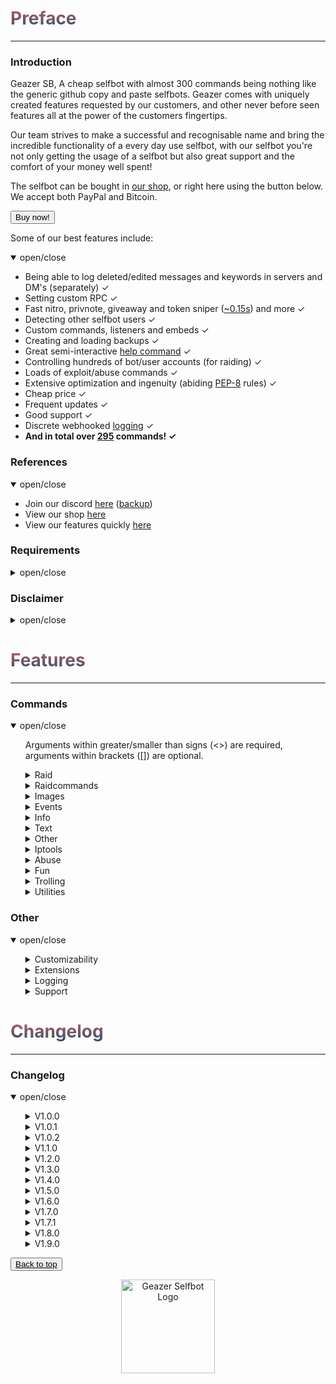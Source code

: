<head>
    <script src="https://autobuy.io/js/embed.min.js"></script>
    <link rel="shortcut icon" href="favicon.ico" type="image/x-icon"/>
    <meta property="og:image" content="https://i.imgur.com/shO8dws.png"/>
</head>

<h1 name="top" style="background: -webkit-linear-gradient(#c45e62, #28526d); -webkit-background-clip: text; -webkit-text-fill-color: transparent;">Preface</h1>
<hr>

<h3 name="introduction">Introduction</h3>
<p> Geazer SB, A cheap selfbot with almost 300 commands being nothing like the
    generic github copy and paste selfbots. Geazer comes with uniquely created
    features requested by our customers, and other never before seen features
    all at the power of the customers fingertips.
</p>
<p>
    Our team strives to make a successful and recognisable name and bring the
    incredible functionality of a every day use selfbot, with our selfbot you're
    not only getting the usage of a selfbot but also great support and the comfort
    of your money well spent!
</p>

<p> 
    The selfbot can be bought in <a target="_blank" title="My autobuy.io shop"
    href="https://autobuy.io/@Geazer-Selfbot/Product/a2bb2869-46d4-48af-8f49-08d842cf9dbd">our
    shop</a>, or right here using the button below. We accept both PayPal and Bitcoin. 
</p>

<button class="button button" data-autobuy-product="a2bb2869-46d4-48af-8f49-08d842cf9dbd">Buy now!</button>

<p> Some of our best features include: </p>
<details open>
<summary>open/close</summary>
    <ul>
        <li> Being able to log deleted/edited messages and keywords in servers and DM's (separately) ✓ </li>
        <li> Setting custom RPC ✓ </li>
        <li> Fast nitro, privnote, giveaway and token sniper (<a target="_blank" title="Snipe speeds" href="https://i.imgur.com/GZ8uR5W.png">~0.15s</a>) and more ✓ </li>
        <li> Detecting other selfbot users ✓ </li>
        <li> Custom commands, listeners and embeds ✓ </li>
        <li> Creating and loading backups ✓ </li>
        <li> Great semi-interactive <a target="_blank" title="Help command screenshots" href="https://imgur.com/a/1vM2Emo">help command</a> ✓ </li>
        <li> Controlling hundreds of bot/user accounts (for raiding) ✓ </li>
        <li> Loads of exploit/abuse commands ✓ </li>
        <li> Extensive optimization and ingenuity (abiding <a target="_blank" title="PEP-8 definition" href="https://www.python.org/dev/peps/pep-0008/">PEP-8</a> rules) ✓ </li>
        <li> Cheap price ✓ </li>
        <li> Frequent updates ✓ </li>
        <li> Good support ✓ </li>
        <li> Discrete webhooked <a target="_blank" title="Webhook logging screenshot" href="https://i.imgur.com/8uR38X2.png">logging</a> ✓ </li>
        <li> <b> And in total over <u>295</u> commands! ✓</b> </li>
    </ul>
</details>

<h3 name="references">References</h3>
<details open>
<summary>open/close</summary>
    <ul>
        <li> Join our discord <a target="_blank" title="Support, suggestions, questions and more" href="https://discord.gg/ZGrYnNB">here</a> (<a target="_blank" title="Support, suggestions, questions and more" href="https://discord.gg/22fZqtp">backup</a>)</li>
        <li> View our shop <a target="_blank" title="My autobuy.io shop" href="https://autobuy.io/@Geazer-Selfbot/Product/a2bb2869-46d4-48af-8f49-08d842cf9dbd">here</a> </li>
        <li> View our features quickly <a target="_blank" title="Clear pastebin listing of commands" href="https://pastebin.com/raw/7f4RHTeH">here</a> </li>
    </ul>
</details>

<h3 name="requirements">Requirements</h3>
<details>
<summary>open/close</summary>
    <ul>
        <li>Python: <a target="_blank" title="Direct Python install" href="https://www.python.org/ftp/python/3.8.5/python-3.8.5-amd64.exe">Python 3.8.5</a> </li>
        <li>OS: Windows 10 (64-bit), Linux distro, MacOS </li>
        <li>Having joined <a target="_blank" title="Invite to our Discord" href="https://discord.gg/ZGrYnNB">our discord</a> </li>
        <li>Having an activation code (can be obtained after buying), is based on your HWID</li>
    </ul>
</details>

<h3 name="disclaimer">Disclaimer</h3>
<details>
<summary>open/close</summary>
    <ul>
    <li> Using a selfbot is <b>against</b> Discord's <a target="_blank" title="Discord article on Selfbots" href="https://support.discord.com/hc/en-us/articles/115002192352-Automated-user-accounts-">TOS</a>. Though I have made this selfbot very <b>discrete</b> by logging into a 
separate channel, and giving the option to disable embeds. You will <b>not</b> be banned,
    <b>unless</b> you get <b>reported with proof</b> (e.g screen of embed/you saying you used abusive commands). </li>
    </ul>
</details>

<h1 name="features" style="background: -webkit-linear-gradient(#c45e62, #28526d); -webkit-background-clip: text; -webkit-text-fill-color: transparent;">Features</h1>
<hr>

<h3 name="commands">Commands</h3>
<details open>
<summary> open/close </summary>
    <ul>
    <p> Arguments within greater/smaller than signs (<>) are required, arguments within brackets ([]) are optional. </p>
        <details>
        <summary> Raid </summary>
        <ul>
        <p> Category with all the raid commands, use these with caution </p>
            <li> raid ⟶  Base command for logging and and logging out all the raid accounts </li>
            <ul>
                <li> remove ⟶  Will remove a id:token entry from the token list by [ids...] </li>
                <li> logout ⟶  Will log out all the raid user instances </li>
                <li> login ⟶  Will log in all the raid user accounts from the user account, they will also join your logging guild </li>
                <li> amount ⟶  Will give the amount of id:token combinations </li>
                <li> add ⟶  Will add tokens to the list of useraccounts that can be used to log in </li>
            </ul>
        </ul>
        </details>
        <details>
        <summary> Raidcommands </summary>
        <ul>
        <p> These commands can only be used once the tokens in data/json/usertokens.json have been logged in. </p>
            <li> report ⟶  Will send a report to discord Trust & Safety </li>
            <li> channeloutage ⟶  RAID - Has mostly been patched, will still work with a lot of bots &lt;guild_id&gt; </li>
            <li> say ⟶  RAID - Will send a message to specified channel with all the RAID user accounts,  </li>
            <li> dm ⟶  RAID - Attempts to DM a user by id. Works only when user is friended or accepts DMs for everyone. </li>
            <li> fr ⟶  RAID - Attempts to add a user by id. </li>
            <li> username ⟶  RAID - Will change the USERname for all the RAID user accounts to specified username </li>
            <li> avatar ⟶  RAID - Will change the avatar for every raid user </li>
            <li> nickname ⟶  RAID - Will change the nickname for all the RAID user accounts to specified nickname </li>
            <li> guild ⟶  RAID - Base command for RAID accounts to join and leave guilds </li>
            <ul>
                <li> join ⟶  RAID - Will join the specified guild with all the RAID user accounts using a link </li>
                <li> leave ⟶  RAID - Will leave the specified guild from ID with all the RAID user accounts </li>
            </ul>
            <li> blank ⟶  RAID - Base command for sending ~2000 char long whitespace message and spamming guilds with it </li>
            <ul>
                <li> guild ⟶  RAID - Will send a ~2000 char long blank message after every message send in a guild </li>
                <li> stop ⟶  RAID - Will stop all blank spam in guilds </li>
            </ul>
            <li> annoy ⟶  RAID - Base command for annoying entire guilds by adding emoji's or specific users </li>
            <ul>
                <li> user ⟶  RAID - Will react with specified emojis to every message by specified user </li>
                <li> guild ⟶  RAID - Will attempt to react with specified emojis to every message in current guild </li>
                <li> stop ⟶  RAID - Will stop all stop all annoy events </li>
            </ul>
            <li> copy ⟶  RAID - Base command for copying users messages or channels messages </li>
            <ul>
                <li> user ⟶  RAID - Will copy the specified user if no message is provided </li>
                <li> channel ⟶  RAID - Will copy everybody in a channel if no message is provided </li>
                <li> stop ⟶  RAID - Will stop copying the user </li>
            </ul>
            <li> spam ⟶  RAID - Will send the provided messages x times in a row </li>
            <li> raidserver ⟶  RAID - Base command for raiding servers by spamming messages/blank in every channel </li>
            <ul>
                <li> blank ⟶  Will spam every channel in specified guild with blank. Needs to join guild first </li>
                <li> message ⟶  Will spam every channel in specified guild with provided message. Needs to join guild first </li>
                <li> stop ⟶  Stops the server raid </li>
            </ul>
            <li> status ⟶  RAID - Base command for changing your the status </li>
            <ul>
                <li> streaming ⟶  RAID - Will change your status to streaming input </li>
                <li> playing ⟶  RAID - Will change your status playing input </li>
                <li> listening ⟶  RAID - Will change your status to listening to input </li>
                <li> watching ⟶  RAID - Will change your status to watching input </li>
            </ul>
            <li> presence ⟶  RAID - Base command for changing the presence (online, offline etc) </li>
            <ul>
                <li> online ⟶  RAID- Will set the presence to online </li>
                <li> offline ⟶  RAID- Will set the presence to invisible </li>
                <li> idle ⟶  RAID- Will set the presence to idle </li>
                <li> dnd ⟶  RAID - Will set the presence to do not disturb </li>
            </ul>
            <li> voicechannel ⟶  RAID - Base command for joining and leaving voicechannels </li>
            <ul>
                <li> leave ⟶  RAID - Will leave the voicechannel set in voicechannel join </li>
                <li> join ⟶  RAID - Will join a voicechannel by id </li>
            </ul>
        </ul>
        </details>
        <details>
        <summary> Images </summary>
        <ul>
        <p> Category will all commands that allow images as input and will return a modified result </p>
            <li> makememe ⟶  Will edit your attachment or [image] to show &lt;top_text&gt; and &lt;bottom_text&gt; </li>
            <li> meme ⟶  Returns a random meme/post from [subreddit=memes] </li>
            <li> whowouldwin ⟶  Will send an image with the profile pictures of &lt;user1&gt; and &lt;user2&gt; </li>
            <li> avatar ⟶  Will send a enlarged users avatar in chat </li>
            <li> reverse_search ⟶  Will reverse image search the &lt;link&gt; </li>
            <li> spongebob ⟶  Will send an image of mocking spongebob or with &lt;message&gt; </li>
            <li> cat ⟶  Will send a random cat image and fact </li>
            <li> dog ⟶  Will send a random dog image and facy </li>
            <li> panda ⟶  Will send a random panda image and fact </li>
            <li> fox ⟶  Will send a random fox image and fact </li>
            <li> koala ⟶  Will send a random koala image and fact </li>
            <li> bird ⟶  Will send a random bird image and fact </li>
            <li> racoon ⟶  Will send a random racoon image and fact </li>
            <li> kangaroo ⟶  Will send a random kangaroo image and fact </li>
            <li> redpanda ⟶  Will send a random red panda image </li>
            <li> whale ⟶  Will send a random whale image and fact </li>
            <li> random_screen ⟶  Will send a random screen from prnt.sc or imgur, not guaranteed to contain anything </li>
            <li> phcomment ⟶  Will send an image containing a pornhub comment by the &lt;user&gt; saying &lt;message&gt; </li>
            <li> ytcomment ⟶  Will send an image containing a youtube comment by the &lt;user&gt; saying &lt;message&gt; </li>
            <li> changemymind ⟶  Will send an image with in the change my mind meme saying &lt;message&gt; </li>
            <li> gay ⟶  Will send &lt;link&gt; with a rainbow overlay </li>
            <li> wasted ⟶  Will send &lt;link&gt; with a wasted overlay </li>
            <li> magik ⟶  Will send &lt;link&gt; with a magikized (distorted) overlay </li>
            <li> blurpify ⟶  Will send &lt;link&gt; with a blurpified (distorted) overlay </li>
            <li> deepfry ⟶  Will send &lt;link&gt; with a deepfried (distorted) overlay </li>
            <li> tweet ⟶  Base command for sending tweets as trump or normal </li>
            <ul>
                <li> trump ⟶  Will send an image with the input text as a tweet </li>
                <li> normal ⟶  Will send an image with the input text as a tweet </li>
            </ul>
            <li> qr ⟶  Base command for encoding text to QR and decoding QR to text </li>
            <ul>
                <li> decode ⟶  Will decode a QRs contents to text </li>
                <li> encode ⟶  Will generate a QR code from your &lt;message&gt; </li>
            </ul>
        </ul>
        </details>
        <details>
        <summary> Events </summary>
        <ul>
        <p> Contains all events like edits/deletes etc, no commands are in this cog </p>
        </ul>
        </details>
        <details>
        <summary> Info </summary>
        <ul>
        <p> All commands that provide info on a specific subject </p>
            <li> movieinfo ⟶  Will return movie or series info by &lt;query&gt; (embedded) </li>
            <li> songinfo ⟶  Will return some information about a song including lyrics (embedded) </li>
            <li> pokemoninfo ⟶  Will return information about a Pokemon (embedded) </li>
            <li> minecraftinfo ⟶  Will return some information about a Minecraft account </li>
            <li> covidinfo ⟶  Will return some data regarding the SARS-CoV-2 virus </li>
            <li> weatherinfo ⟶  Will return weather info by &lt;city&gt; (embedded) </li>
            <li> processinfo ⟶  Will show some process info of your selfbot instance </li>
            <li> channelinfo ⟶  Will show all channels in a guild and send it to logging channel </li>
            <li> roleinfo ⟶  Will show information about the specified &lt;role&gt; </li>
            <li> serverinfo ⟶  Will display some information about a server in your logging channel </li>
            <li> userinfo ⟶  Will show the specified &lt;user&gt;s account data </li>
            <li> charinfo ⟶  Will send info about your &lt;message&gt; unicode </li>
            <li> emojiinfo ⟶  Will list all the emotes in a server </li>
            <li> usageinfo ⟶  Will show the top 10 most used commands by you in a graph </li>
        </ul>
        </details>
        <details>
        <summary> Text </summary>
        <ul>
        <p> Category for all commands that send a modified version of your text input </p>
            <li> worm ⟶  Will send your &lt;message&gt; &lt;amount&gt; times in the form of a wave </li>
            <li> combine ⟶  Will combine &lt;word1&gt; and &lt;word2&gt; into one word </li>
            <li> novowel ⟶  Will send a &lt;message&gt; with all vowels removed from your input </li>
            <li> letterreplace ⟶  Will replace &lt;letter1&gt; with &lt;letter2&gt; in &lt;message&gt; </li>
            <li> leetify ⟶  Will convert each letter in your &lt;message&gt; to a bold letter </li>
            <li> uni ⟶  Will convert each letter/number/?! in your &lt;message&gt; to a bold letter </li>
            <li> reversify ⟶  Will convert each letter/'?!.& in your &lt;message&gt; to a cursive letter and reverse that </li>
            <li> emojify ⟶  Will send a message joining your input with &lt;emote&gt; </li>
            <li> furrify ⟶  Will convert your &lt;message&gt; into a incel message </li>
            <li> oldify ⟶  Will convert each letter in your &lt;message&gt; to an old english letter </li>
            <li> kanjify ⟶  Will convert each letter in your &lt;message&gt; to a kanji letter </li>
            <li> bubblify ⟶  Will convert each letter/number in your &lt;message&gt; to a rounded letter </li>
            <li> squarify ⟶  Will convert each letter in your &lt;message&gt; to a squared letter </li>
            <li> cursify ⟶  Will convert each letter in your &lt;message&gt; to a cursive letter </li>
            <li> gif ⟶  Will send dancing letters in gifs for each letter/number/!@$& in your &lt;message&gt; </li>
            <li> invisify ⟶  Will convert each letter from your input to be invisible </li>
            <li> ascify ⟶  Will convert your &lt;message&gt; to look like ascii art </li>
            <li> edit ⟶  Will edit &lt;message&gt; to show a new letter </li>
            <li> notfunny ⟶  Will send a not funny message (~2100 chars) </li>
        </ul>
        </details>
        <details>
        <summary> Other </summary>
        <ul>
        <p> Category for all commands without a specific category </p>
            <li> eval ⟶  Will evaluate python code, with discord.py env variables in place </li>
            <li> declineall ⟶  Will decline all incoming friend requests </li>
            <li> readall ⟶  Will mark all messages in all servers as read </li>
            <li> motd ⟶  Will send a message regarding the selfbot, e.g the changelog </li>
            <li> fakeperson ⟶  Will generate a random person with &lt;nationality&gt; and &lt;gender&gt; </li>
            <li> getavatars ⟶  Will scrape all avatars in a guild for the random avatars list </li>
            <li> getemojis ⟶  Will scrape all emojis from &lt;fromguildid&gt; guild and add them to &lt;toguildid&gt; guild </li>
            <li> getfiles ⟶  Will scrape &lt;limit&gt; files with the by you specified [filetypes...] in the current channel </li>
            <li> settings ⟶  Base command for changing your selfbot settings </li>
            <ul>
                <li> dmlog ⟶  Will enable/disable logging deleted/edited messages in dms </li>
                <li> sniping ⟶  Will enable/disable sniping discordgifts, privnotes, tokens and giveaways </li>
                <li> guildlog ⟶  Will enable/disable logging deleted/edited messages in dms </li>
                <li> prefix ⟶  Will change your current prefix to &lt;prefix&gt; </li>
                <li> errorinfo ⟶  Will enable/disable sending some error info in current channel </li>
                <li> keywordlog ⟶  Will enable/disable logging your keywords in dms/servers </li>
                <li> embed ⟶  Will enable/disable sending some command output in embeds. </li>
            </ul>
            <li> cc ⟶  Base command for adding/removing/listing all the custom commands </li>
            <ul>
                <li> add ⟶  Will add the custom command named &lt;command_name&gt; sending &lt;content&gt; </li>
                <li> remove ⟶  Will remove the custom command named &lt;command_name&gt;  </li>
                <li> list ⟶  Will list all the custom commands </li>
            </ul>
            <li> backup ⟶  Base command for making and loading backups </li>
            <ul>
                <li> make ⟶  Sub-base command for backing up friends, blocked users and joined servers </li>
                <ul>
                    <li> servers ⟶  Will create a backup of all your joined servers in a txt file as invites </li>
                    <li> friends ⟶  Will create a backup of all your friends in a txt file as ids </li>
                    <li> blocked ⟶  Will create a backup of all your blocked users in a txt file as ids </li>
                </ul>
                <li> load ⟶  Sub-base command for adding backed up friends, blocking blocked users and joining servers </li>
                <ul>
                    <li> friends ⟶  Will add all friends from the backed up txt file </li>
                    <li> blocked ⟶  Will block all users from the backed up txt file </li>
                    <li> servers ⟶  Will join all servers from the backed up txt file </li>
                </ul>
            </ul>
            <li> binary ⟶  Base command for encoding and decoding binary </li>
            <ul>
                <li> decode ⟶  Will decode your &lt;message&gt; to a string </li>
                <li> encode ⟶  Will encode your &lt;message&gt; to binary (1s and 0s) </li>
            </ul>
            <li> base64 ⟶  Base command for encoding and decoding base64 </li>
            <ul>
                <li> encode ⟶  Will encode your &lt;message&gt; to base64 </li>
                <li> decode ⟶  Will decode your &lt;message&gt; to a string </li>
            </ul>
        </ul>
        </details>
        <details>
        <summary> Iptools </summary>
        <ul>
        <p> Category for all commands that have to do with IPs </p>
            <li> ipinfo ⟶  Will display information about &lt;host&gt; (embedded) </li>
            <li> unshorten ⟶  Wil unshorten ad.fly, sh.st and adfoc.us links </li>
            <li> shorten ⟶  Will generate a tinyurl link from &lt;link&gt; </li>
            <li> icmpping ⟶  Will ping &lt;host&gt; using ICMP packets </li>
            <li> tcpping ⟶  Will ping &lt;host&gt; on port &lt;port&gt; using TCP packets </li>
            <li> dnsresolve ⟶  Will resolve a DNS by hostname </li>
            <li> showheaders ⟶  Will show the HTTP headers that your client sends when connecting to a webserver </li>
            <li> portscan ⟶  Will scan the common ports of a &lt;host&gt; </li>
            <li> traceroute ⟶  Will determine what servers data traverses through before reaching the &lt;host&gt; </li>
            <li> maclookup ⟶  Will search for the manufacturer of a product based on it's &lt;mac&gt; address </li>
            <li> phonelookup ⟶  Will search for the phonenumber and return some information </li>
            <li> screenwebsite ⟶  Will send a screenshot of a website with the provided &lt;url&gt; </li>
            <li> proxies ⟶  Base command for sending txt files containing proxies </li>
            <ul>
                <li> http ⟶  Scrapes HTTP proxies (IP:PORT) and sends the file in chat </li>
                <li> https ⟶  Scrapes HTTPS proxies (IP:PORT) and sends the file in chat </li>
                <li> socks4 ⟶  Scrapes socks4 proxies (IP:PORT) and sends the file in chat </li>
                <li> socks5 ⟶  Scrapes socks5 proxies (IP:PORT) and sends the file in chat </li>
            </ul>
        </ul>
        </details>
        <details>
        <summary> Abuse </summary>
        <ul>
        <p> Category with all abuse commands, these include discord exploits and should be used with caution </p>
            <li> channeloutage ⟶  Will send a load of emotes in a message that causes the reader to crash/lag </li>
            <li> charbypass ⟶  Will send a ~6000 char long message </li>
            <li> spamhelp ⟶  Spams the official help message in different languages to &lt;channel&gt; in &lt;guildid&gt; </li>
            <li> bantoken ⟶  Will make a discord token invalid by uploading it to a public GitHub repo </li>
            <li> deleteaccount ⟶  Will DELETE someones discord account by using their &lt;token&gt; and &lt;password&gt; </li>
            <li> disableaccount ⟶  Will DISABLE someones discord account by using their &lt;token&gt; and &lt;password&gt; </li>
            <li> tokeninfo ⟶  Will show information about a token </li>
            <li> tokenspam ⟶  Will flash screen and changes settings of account by using its token </li>
            <li> destroyserver ⟶  Will destroy a server by banning users, deleting and creating channels/roles </li>
            <li> massban ⟶  Will attempt to ban everybody in specified &lt;guild_id&gt;, ids in [exclusions...] will be ignored </li>
            <li> masskick ⟶  Will attempt to kick everybody in specified &lt;guild_id&gt;, ids in [exclusions...] will be ignored </li>
            <li> crashcall ⟶  Base command for crashing calls </li>
            <ul>
                <li> stop ⟶  Will stop the callcrash. If command doesn't respond, try again in a different channel </li>
                <li> start ⟶  Will start the callcrash by rapidly changing it's voice region. Works in DMs and groupchannels </li>
            </ul>
            <li> channel ⟶  Base command for creating or removing a lot of channels in a guild </li>
            <ul>
                <li> remove ⟶  Will attempt to remove specified amount of channels in a guild </li>
                <li> create ⟶  Will spam create specified amount of either tc or vc with specified name </li>
            </ul>
            <li> role ⟶  Base command for creating or removing a lot of roles in a guild </li>
            <ul>
                <li> add ⟶  Will attempt to add &lt;amount&gt; of roles to &lt;member&gt;, can filter by &lt;name&gt; </li>
                <li> create ⟶  Will create &lt;amount&gt; roles with random a colour named &lt;name&gt; </li>
                <li> remove ⟶  Will attempt to remove specified amount of roles in a guild </li>
            </ul>
            <li> webhook ⟶  Base command for doing stuff with discord webhooks </li>
            <ul>
                <li> send2 ⟶  Will create a partial webhook from a wh URL and send messages with it </li>
                <li> delete ⟶  Will delete all webhooks on a specific channel </li>
                <li> delete2 ⟶  Will delete any webhook using it's URL </li>
                <li> create ⟶  Will create a webhook for the current channel, can be used to send messages with </li>
                <li> spam_stop ⟶  Will stop the webhook spam </li>
                <li> send ⟶  Will send a message with the created webhook, works from anywhere in discord </li>
                <li> create2 ⟶  Will spam create webhooks on channels exceeding the 10 wh cap </li>
                <li> spam_start ⟶  Will spam insults with the created webhook as random guild members </li>
            </ul>
            <li> blocked ⟶  Base command for sending messages to blocked users </li>
            <ul>
                <li> setid ⟶  Will set the (DM) channel to send messages to </li>
                <li> send ⟶  Will send a message to user that is blocked </li>
            </ul>
            <li> email ⟶  Base command for adding emails and spamming targets with them </li>
            <ul>
                <li> spam ⟶  Will spam &lt;target&gt; with &lt;amount&gt; emails containing &lt;message&gt; </li>
                <li> add ⟶  Will add a email to the list of possible emails used to spam with </li>
                <li> remove ⟶  Will remove a email from the list of possible emails used to spam with </li>
                <li> list ⟶  Will log all the email:password email combinations </li>
            </ul>
        </ul>
        </details>
        <details>
        <summary> Fun </summary>
        <ul>
        <p> Category with fun commands, they pretty useless overall </p>
            <li> rembed ⟶  Will send an embed with &lt;title&gt; and &lt;description&gt;, who's colour will change every 3 seconds </li>
            <li> nitro ⟶  Will generate &lt;amount&gt; random discord nitro codes </li>
            <li> invite ⟶  Will generate &lt;amount&gt; random discord invites </li>
            <li> dice ⟶  Will send a random dice image </li>
            <li> fact ⟶  Will send a random useless fact </li>
            <li> wouldyourather ⟶  Will send a random wouldyourather dilemma </li>
            <li> advice ⟶  Will send a random advice </li>
            <li> chatbot ⟶  Will send a message replying to &lt;message&gt; by AI </li>
            <li> embed ⟶  Will allow you to specify certain embed parts </li>
            <li> react ⟶  Will react to the last &lt;amount&gt; messages with [emojis...] </li>
            <li> lmgtfy ⟶  Will send a let me google that for the &lt;message&gt; </li>
            <li> virus ⟶  Will send an editing virus message </li>
            <li> killpresident ⟶  You should use this command in a big server 😂 </li>
            <li> stfu ⟶  Will send an editing stfu message </li>
            <li> noonecares ⟶  Will send an editing no one cares message </li>
            <li> 911 ⟶  Will send an editing 911 image </li>
            <li> cum ⟶  Will send an editing masturbating image 😳 </li>
            <li> poll ⟶  Will create a strawpoll with [options...] </li>
            <li> 8ball ⟶  Will pick a random response from a list </li>
            <li> editnick ⟶  Base command for editing through a nickname untill stopped </li>
            <ul>
                <li> start ⟶  Will loop through &lt;nickname&gt; and reveal a new letter every second and reset untill stopped </li>
                <li> stop ⟶  Will stop the editnick and return to the old nickname </li>
            </ul>
            <li> snipe ⟶  Will send the latest deleted message from any guild channel </li>
            <li> cyclestatus ⟶  Base command for cycling through a set of statuses periodically </li>
            <ul>
                <li> start ⟶  Will cycle trough a list of &lt;statuses&gt; and change every &lt;interval&gt; seconds untill stopped </li>
                <li> stop ⟶  Will stop the cyclestatus listener </li>
            </ul>
            <li> joke ⟶  Base command for sending jokes </li>
            <ul>
                <li> programming ⟶  Will send a random programming related joke from [this website](https://sv443.net/jokeapi) </li>
                <li> dad ⟶  Will send a random dad joke from [this website](https://icanhazdadjoke.com) </li>
                <li> misc ⟶  Will send a random miscellaneous joke from [this website](https://sv443.net/jokeapi) </li>
                <li> dark ⟶  Will send a random dark joke from [this website](https://sv443.net/jokeapi) </li>
                <li> pun ⟶  Will send a random pun joke from [this website](https://sv443.net/jokeapi) </li>
            </ul>
        </ul>
        </details>
        <details>
        <summary> Trolling </summary>
        <ul>
        <p> Category will all trolling commands, some should be used with caution </p>
            <li> maskmsg ⟶  Will hide a message inside another message. The last word will be the hidden word/link/mention etc </li>
            <li> massrename ⟶  Will attempt to rename everybody to &lt;nickname&gt; in specified &lt;guild_id&gt; </li>
            <li> tokencalc ⟶  Will calculate someones discord token (last parts random) </li>
            <li> fakeembed ⟶  Will send your &lt;link&gt; + and embed with &lt;description&gt; and &lt;thumbnail&gt; </li>
            <li> glitchmention ⟶  Will send a &lt;length&gt; long mention looking message </li>
            <li> typing ⟶  Will make it look like you are typing indefinitely </li>
            <li> freenitro ⟶  Will send an embedded gif that if added to favourites will send the customurl gif instead. Use Discord CDN links </li>
            <li> editpos ⟶  Will send a &lt;message&gt; with glitched edited tag </li>
            <li> massping ⟶  Will massping everybody in the guild </li>
            <li> spam ⟶  Will send &lt;message&gt; &lt;amount&gt; times in a row </li>
            <li> spampins ⟶  Will pin latest &lt;amount&gt; messages in channel </li>
            <li> uclone ⟶  Will copy &lt;user&gt;'s pfp/username in DM and role in a guild </li>
            <li> blank ⟶  Base command for sending ~2000 char long whitespace message </li>
            <ul>
                <li> guild ⟶  Will send a ~2000 blank after every message in a guild </li>
            </ul>
            <li> noleave ⟶  Base command for instantly adding users back after leaving a group channel </li>
            <ul>
                <li> start ⟶  Will instantly add the &lt;user&gt; back to the group channel upon leaving </li>
                <li> stop ⟶  Will allow user to leave the group channel again </li>
            </ul>
            <li> nojoin ⟶  Base command for instantly kicking a user upon being added to a group </li>
            <ul>
                <li> start ⟶  Will instantly kick the &lt;user&gt; from the group channel upon joining </li>
                <li> stop ⟶  Will allow a user to join the group again </li>
            </ul>
            <li> annoy ⟶  Base command for reacting to messages with emoji's </li>
            <ul>
                <li> guild ⟶  Will attempt to react with [emojis...] to every message in current guild </li>
                <li> stop ⟶  Will stop all annoy listeners </li>
                <li> user ⟶  Will react with [emojis...] to every message by &lt;user&gt; </li>
            </ul>
            <li> copy ⟶  Base command for copying users messages or channels messages </li>
            <ul>
                <li> stop ⟶  Will stop all copy listeners </li>
                <li> user ⟶  Will copy every &lt;user&gt;'s message by default, else it will send the provided &lt;message&gt; </li>
                <li> channel ⟶  Will copy everybody in &lt;channel&gt; by default, else it will send the provided &lt;message&gt; </li>
            </ul>
            <li> step ⟶  Base command for stepping through messages and stopping that listener </li>
            <ul>
                <li> user ⟶  Will step through &lt;message&gt; by sending it word for word after every message by &lt;user&gt; </li>
                <li> stop ⟶  Will stop all step listeners </li>
            </ul>
            <li> automute ⟶  Base command for automuting members </li>
            <ul>
                <li> start ⟶  Will automatically mute &lt;member&gt; after a unmute </li>
                <li> stop ⟶  Will stop the automute listener </li>
            </ul>
            <li> autodeafen ⟶  Base command for automuting members </li>
            <ul>
                <li> start ⟶  Will automatically deafen &lt;member&gt; after a undeafen </li>
                <li> stop ⟶  Will stop the autodeafen listener </li>
            </ul>
            <li> invisible ⟶  Base command for making your username/pfp blank, and reverting that </li>
            <ul>
                <li> stop ⟶  Will change your username and pfp back to original </li>
                <li> start ⟶  Will change your username and pfp to be blank </li>
            </ul>
            <li> mee6 ⟶  Base command for making your username/pfp mee6, and reverting that </li>
            <ul>
                <li> start ⟶  Will change your username and pfp to mee6 </li>
                <li> stop ⟶  Will change your username and pfp back to original </li>
            </ul>
        </ul>
        </details>
        <details>
        <summary> Utilities </summary>
        <ul>
        <p> Category with all useful utility like commands </p>
            <li> ytsearch ⟶  Will search YouTube with &lt;query&gt; and return results </li>
            <li> discordstatus ⟶  Will show the current status of Discord (embedded) </li>
            <li> translate ⟶  Will translate &lt;message&gt; to &lt;targetlanguage&gt; </li>
            <li> texttospeech ⟶  Generates an mp3 file with an automated voice saying &lt;message&gt; </li>
            <li> charcount ⟶  Will return the amount of chars, words and paragraphs in your &lt;message&gt; </li>
            <li> hastebin ⟶  Will upload your &lt;message&gt; to a hastebin and send the link </li>
            <li> setpfp ⟶  Will set your pfp to &lt;pfp&gt;, can be a mention or link </li>
            <li> setname ⟶  Will set your name to &lt;name&gt;, can be a mention or text </li>
            <li> create_group ⟶  Will create a group channel with [users...] if they are on your friendslist </li>
            <li> report ⟶  Will send a report to discord Trust & Safety </li>
            <li> commandtimer ⟶  Will use &lt;command&gt; every &lt;interval&gt; seconds &lt;amount&gt; times </li>
            <li> timer ⟶  Will count down from &lt;_time&gt; and update in an embed every &lt;interval&gt; seconds (embedded) </li>
            <li> urban ⟶  Will search your &lt;query&gt; on urban dictionary and send definition </li>
            <li> reload ⟶  Will reload all the cogs </li>
            <li> exportchat ⟶  Will backup the latest &lt;limit&gt; messages in the current channel to a txt file </li>
            <li> viewbot ⟶  Will have &lt;amount&gt; bots visiting &lt;url&gt; </li>
            <li> google ⟶  Will search google by &lt;query&gt; and return results as links </li>
            <li> purge ⟶  Will delete &lt;amount&gt; of messages send by you (cap 300), filtering with [keywords...] </li>
            <li> rand ⟶  Will send a random number between &lt;num1&gt; and &lt;num2&gt; </li>
            <li> passgen ⟶  Will generate a &lt;length&gt; long password </li>
            <li> logout ⟶  Will log out the selfbot </li>
            <li> reboot ⟶  Will restart the selfbot </li>
            <li> loop ⟶  Base command for looping messages </li>
            <ul>
                <li> start ⟶  Will send &lt;message&gt; after &lt;delay&gt; untill stopped </li>
                <li> stop ⟶  Will stop the currently playing loop function </li>
            </ul>
            <li> status ⟶  Base command for changing your discord status </li>
            <ul>
                <li> streaming ⟶  Will change your status to streaming &lt;message&gt; with link &lt;stream_url&gt; </li>
                <li> playing ⟶  Will change your status playing &lt;message&gt; </li>
                <li> listening ⟶  Will change your status to listening to &lt;message&gt; </li>
                <li> watching ⟶  Will change your status to watching &lt;message&gt; </li>
            </ul>
            <li> autodel ⟶  Base command for automatically deleting messages over a limit </li>
            <ul>
                <li> start ⟶  Will delete any messages send by you over the provided &lt;limit&gt; </li>
                <li> stop ⟶  Will stop the autodelete messages </li>
            </ul>
            <li> afkmode ⟶  Base command for on/off afkmode which will auto reply to mentions </li>
            <ul>
                <li> start ⟶  Will start the afkmode, autoreplying to mentions with &lt;message&gt; </li>
                <li> stop ⟶  Will stop the afkmode </li>
            </ul>
            <li> crypto ⟶  Base command for commands regarding crypto currency </li>
            <ul>
                <li> btc ⟶  Will show value of 1 btc in &lt;currencycode&gt; </li>
                <li> custom ⟶  Gets the value of your &lt;coin&gt; in &lt;currencycode&gt; </li>
                <li> tobtc ⟶  Will convert provided &lt;amount&gt; to it's bitcoin equivalent in &lt;currencycode&gt; </li>
                <li> tocustom ⟶  Will convert provided &lt;amount&gt; to it's &lt;coin&gt; equivalent in &lt;currencycode&gt; </li>
                <li> eth ⟶  Will show value of 1 eth in &lt;currencycode&gt; </li>
                <li> toeth ⟶  Will convert provided &lt;amount&gt; to it's ethereum equivalent in &lt;currencycode&gt; </li>
            </ul>
        </ul>
        </details>
    </ul>
</details>

<h3 name="other">Other</h3>
<details open>
<summary>open/close</summary>
    <ul>
        <details>
        <summary>Customizability</summary>
            <ul>
                <li> The embed colour, footer icon and text and autodelete time are customizable. </li>
                <li> The prefix is custamizable. </li>
                <li> Enabling/disabling sniping is optional. </li>
                <li> Custom RPC is optional. </li>
                <li> Whether errors are send in current chat is optional. </li>
                <li> Custom keyword and guild/dm edit/delete logging is optional. </li>
                <li> And more! </li>
            </ul>
        </details>
        <details>
        <summary>Extensions</summary>
            <ul>
                <li> I have made 2 optional extensions. This includes the Moderation (8 commands) and the NSFW extension (2 commands).
                They can be downloaded in our guild upon buying the selfbot. </li>
            </ul>
        </details>
        <details>
        <summary>Logging</summary>
            <ul>
                <li> All bot logging is done discretely in a by you chosen guilds system channel. A webhook is created that will
                send what actions are being done, or some command output and more. </li>
                <li> You can also log deleted/edited messages and keywords in a servers and DM's to a chosen webhook URL. </li>
            </ul>
        </details>
        <details>
        <summary>Support</summary>
            <ul>
                <li> You can create a ticket in <a target="_blank" href="https://discord.gg/ZGrYnNB">our discord</a> where we will provide great support
                ASAP. The discord server also contains a FAQ page, where most of your questions will be answered. So make sure to check that out! </li>
            </ul>
        </details>
    </ul>
</details>

<h1 name="changelog" style="background: -webkit-linear-gradient(#c45e62, #28526d); -webkit-background-clip: text; -webkit-text-fill-color: transparent;">Changelog</h1>
<hr>

<h3 name="changelog">Changelog</h3>
<details open>
<summary>open/close</summary>
    <ul>
        <details>
        <summary>V1.0.0</summary>
            <ul>
                <details>
                <summary>Added Commands</summary>
                    <ul>
                        <li> <code>dice</code> (Fun) </li>
                        <li> <code>fact</code> (Fun) </li>
                        <li> <code>snipe</code> (Fun) </li>
                        <li> <code>serverinfo</code> (Info) </li>
                        <li> <code>letterreplace</code> (Text) </li>
                    </ul>
                </details>
                <details>
                <summary>Changes/Additions</summary>
                    <ul>
                        <li> You can enable and disable sniping in the <code>settings</code> command now </li>
                        <li> For adding raid tokens, you no longer need to input an id token combination, but only tokens </li>
                        <li> <code>userinfo</code> works for users in DMs now as well as in guilds </li>
                        <li> Added extensions </li>
                    </ul>
                </details>
            </ul>
        </details>
        <details>
        <summary>V1.0.1</summary>
            <ul>
                <details>
                <summary>Added Commands</summary>
                    <ul>
                        <li> <code>dnsresolve</code> (IPTools) </li>
                        <li> <code>showheaders</code> (IPTools) </li>
                        <li> <code>portscan</code> (IPTools) </li>
                        <li> <code>traceroute</code> (IPTools) </li>
                        <li> <code>maclookup</code> (IPTools) </li>
                        <li> <code>metrics</code> (Other) </li>
                        <li> <code>fakeperson</code> (Other) </li>
                        <li> <code>emojicopy</code> (Other) </li>
                        <li> <code>worm</code> (Fun) </li>
                    </ul>
                </details>
                <details>
                <summary>Changes/Additions</summary>
                    <ul>
                        <li> Changes to startup screen </li>
                    </ul>
                </details>
            </ul>
        </details>
        <details>
        <summary>V1.0.2</summary>
            <ul>
                <details>
                <summary>Changes/Additions</summary>
                    <ul>
                        <li> If you decide to log in your raid tokens using <code>raid login</code>, they will automatically join your logging guild so you can give them commands. </li>
                        <li> The prefix for raid commands now is 'r' + your custom prefix. e.g if your prefix is <code>'</code> the raid prefix will be <code>r'</code> </li>
                    </ul>
                </details>
            </ul>
        </details>
        <details>
        <summary>V1.1.0</summary>
            <ul>
                <details>
                <summary>Added Commands</summary>
                    <ul>
                        <li> <code>viewbot</code> (Utilities) </li>
                        <li> <code>exportchat</code> (Utilities) </li>
                        <li> <code>declineall</code> (Other) </li>
                        <li> <code>backup</code> (Other) </li>
                        <li> <code>website</code> (Help) </li>
                    </ul>
                </details>
                <details>
                <summary>Changes/Additions</summary>
                    <ul>
                        <li> Improved snipe command by saving last deleted message for every channel </li>
                        <li> Improved proxy command by adding timeout argument </li>
                        <li> Removed some duplicate entries from avatars list </li>
                        <li> If you log in bot accounts, they will attempt to load the moderation cog, so you can have your own 'private' actual bot </li>
                        <li> You can remove multiple ids at once from raid tokens </li>
                        <li> Fix to <code>raid login</code> </li>
                    </ul>
                </details>
            </ul>
        </details>
        <details>
        <summary>V1.2.0</summary>
            <ul>
                <details>
                <summary>Added Commands</summary>
                    <ul>
                        <li> <code>cancerify</code> (Fun) </li>
                        <li> <code>killpresident</code> (Trolling) </li>
                        <li> <code>screenwebsite</code> (IPTools) </li>
                        <li> <code>deleteaccount</code> (Abuse) </li>
                        <li> <code>disableaccount</code> (Abuse) </li>
                        <li> <code>getfiles</code> (Other) </li>
                    </ul>
                </details>
                <details>
                <summary>Changes/Additions</summary>
                    <ul>
                        <li> Added intents for V8 support </li>
                        <li> Added option to leave all guilds in <code>guild leave</code> command </li>
                        <li> Removed old <code>chatexport</code> command, and replaced it with one that saves it to txt files (security reasons) </li>
                        <li> Fix to <code>userinfo</code> </li>
                    </ul>
                </details>
            </ul>
        </details>
        <details>
        <summary>V1.3.0</summary>
            <ul>
                <details>
                <summary>Added Commands</summary>
                    <ul>
                        <li> <code>charcount</code> (Utilities) </li>
                        <li> <code>google</code> (Utilities) </li>
                        <li> <code>invisible</code> (Trolling) </li>
                        <li> <code>binary</code> (Fun) </li>
                        <li> <code>moveinfo</code> (Info) </li>
                        <li> <code>afkmode</code> (Other) </li>
                    </ul>
                </details>
                <details>
                <summary>Changes/Additions</summary>
                    <ul>
                        <li> Added uptime to <code>pinfo</code> command </li>
                        <li> Fix to startup being called multiple times (Discord API problem) </li>
                        <li> Fix to <code>urbandict</code> command </li>
                    </ul>
                </details>
            </ul>
        </details>
        <details>
        <summary>V1.4.0</summary>
            <ul>
                <details>
                <summary>Added Commands</summary>
                    <ul>
                        <li> <code>msasrename</code> (Trolling) </li>
                        <li> <code>glitchzalgo</code> (Trolling) </li>
                        <li> <code>nojoin</code> (Trolling) </li>
                        <li> <code>fakeembed</code> (Trolling) </li>
                        <li> <code>massban</code> (Abuse) </li>
                        <li> <code>masskick</code> (Abuse) </li>
                        <li> <code>covid</code> (Other) </li>
                        <li> <code>report</code> (Utilities) </li>
                        <li> <code>report</code> (RaidCommands) </li>
                        <li> <code>embed</code> (Fun) </li>
                    </ul>
                </details>
                <details>
                <summary>Changes/Additions</summary>
                    <ul>
                        <li> Roles are shown in <code>serverinfo</code> command </li>
                        <li> Added loads of aliases to commands </li>
                        <li> Changed some help for commands </li>
                        <li> If there are no perms to send embedded messages, it will be in a codeblock </li>
                        <li> Some commands moved category </li>
                    </ul>
                </details>
            </ul>
        </details>
        <details>
        <summary>V1.5.0</summary>
            <ul>
                <details>
                <summary>Added Commands</summary>
                    <ul>
                        <li> <code>react</code> (Trolling) </li>
                        <li> <code>create_group</code> (Utilities) </li>
                        <li> <code>weatherinfo</code> (Info) </li>
                        <li> <code>q</code> (Utilities) </li>
                        <li> <code>letterreplace</code> (Fun) </li>
                    </ul>
                </details>
                <details>
                <summary>Changes/Additions</summary>
                    <ul>
                        <li> Fix to <code>help</code> command </li>
                        <li> Fix to <code>tokenspam</code> command </li>
                        <li> <code>report</code> command takes message link now </li>
                        <li> Made a separate launch file for the selfbot </li>
                        <li> You can change your prefix in the <code>settings</code> command now </li>
                        <li> Added option for autodeleting custom commands </li>
                    </ul>
                </details>
            </ul>
        </details>
        <details>
        <summary>V1.6.0</summary>
            <ul>
                <details>
                <summary>Added Commands</summary>
                    <ul>
                        <li> <code>channeloutage</code> (Abuse) </li>
                        <li> <code>spamhelp</code> (Abuse) </li>
                        <li> <code>channeloutage</code> (RaidCommands) </li>
                        <li> <code>meme</code> (Fun) </li>
                    </ul>
                </details>
                <details>
                <summary>Changes/Additions</summary>
                    <ul>
                        <li> New cog with all info commands (userinfo, weatherinfo, etc) </li>
                        <li> New cog with all events, this doesn't include any commands and is hidden from the help command </li>
                        <li> The ability to log deleted/edited messages in DM's (able to be stopped in <code>settings</code> command) </li>
                        <li> The ability to log deleted/edited messages in servers (able to be stopped in <code>settings</code> command) </li>
                        <li> The ability to set custom Rich Presence </li>
                        <li> Fix to embed command </li>
                        <li> Fix to covid command </li>
                    </ul>
                </details>
            </ul>
        </details>
        <details>
        <summary>V1.7.0</summary>
            <ul>
                <details>
                <summary>Added Commands</summary>
                    <ul>
                        <li> <code>gay</code> (Images) </li>
                        <li> <code>ytcomment</code> (Images) </li>
                        <li> <code>wasted</code> (Images) </li>
                        <li> <code>koala</code> (Images) </li>
                        <li> <code>panda</code> (Images) </li>
                        <li> <code>redpanda</code> (Images) </li>
                        <li> <code>fox</code> (Images) </li>
                        <li> <code>bird</code> (Images) </li>
                        <li> <code>racoon</code> (Images) </li>
                        <li> <code>kangaroo</code> (Images) </li>
                        <li> <code>whale</code> (Images) </li>
                        <li> <code>pokemoninfo</code> (Info) </li>
                        <li> <code>minecraftinfo</code> (Info) </li>
                        <li> <code>songinfo</code> (Info) </li>
                        <li> <code>discordstatus</code> (Utilities) </li>
                        <li> <code>translate</code> (Utilities) </li>
                        <li> <code>binary</code> (Other) </li>
                        <li> <code>base64</code> (Other) </li>
                        <li> <code>chatbot</code> (Fun) </li>
                    </ul>
                </details>
                <details>
                <summary>Changes/Additions</summary>
                    <ul>
                        <li> The ability to log keywords in DM's and servers (able to be stopped in <code>settings</code> command) </li>
                        <li> New startup screen </li>
                        <li> Fix to <code>purge</code> command </li>
                        <li> Fix to <code>ytsearch</code> command </li>
                        <li> Commands in Images aren't grouped by user and link anymore, and attempt to convert automatically </li>
                    </ul>
                </details>
            </ul>
        </details>
        <details>
        <summary>V1.7.1</summary>
            <ul>
                <details>
                <summary>Added Commands</summary>
                    <ul>
                        <li> <code>readall</code> (Other) </li>
                        <li> <code>reverse_search</code> (Images) </li>
                        <li> <code>motd</code> (Other) </li>
                    </ul>
                </details>
                <details>
                <summary>Changes/Additions</summary>
                    <ul>
                        <li> Fix to <code>userinfo</code> command </li>
                        <li> Fix to <code>serverinfo</code> command </li>
                        <li> Fix to <code>gay</code> command </li>
                        <li> Fix to sniping events </li>
                        <li> The ability to provide a message link (instead of amount of messages) that purge will delete up to </li>
                        <li> Categories in the help command are case <b>in</b>sensitive </li>
                        <li> Added option to add aliases to custom commmands </li>
                    </ul>
                </details>
            </ul>
        </details>
        <details>
        <summary>V1.8.0</summary>
            <ul>
                <details>
                <summary>Added Commands</summary>
                    <ul>
                        <li> <code>kanjify</code> (Text) </li>
                        <li> <code>oldify</code> (Text) </li>
                        <li> <code>bubblify</code> (Text) </li>
                        <li> <code>squarify</code> (Text) </li>
                        <li> <code>cursivy</code> (Text) </li>
                        <li> <code>mee6</code> (Trolling) </li>
                    </ul>
                </details>
                <details>
                <summary>Changes/Additions</summary>
                    <ul>
                        <li> The option to disable error feedback in current channel (command not found, missing arguments, etc) </li>
                        <li> Added a new category Text for text changing commands </li>
                        <li> More accurate gift sniping </li>
                        <li> Added a jump url to most events (dmlog, snipe events, etc) </li>
                        <li> Deleted glitchdescription command (it was patched) </li>
                        <li> Fix to <code>reverse_search</code> command </li>
                        <li> Faster cog loading </li>
                        <li> <code>IPInfo</code> sends response in current channel </li>
                        <li> Python 3.9+ support (if discord.py==1.6.0 is downloaded) </li>
                        <li> Improved <code>roleinfo</code> command (more info, like permissions) </li>
                        <li> Improved <code>react</code> command (you can just do react 10 hi and it will react with :regional_indicator_h: :regional_indicator_i: to 10 latest messages) </li>
                        <li> Improved <code>reverse</code> command (Reverses actual letters as well now) </li>
                        <li> Improved <code>random_screen</code> command (Will also send Imgur links, and ability to specify amount to send) </li>
                        <li> Improved <code>poll</code> command (Will create an actual strawpoll and send link, instead of an embed with reactions) </li>
                    </ul>
                </details>
            </ul>
        </details>
        <details>
        <summary>V1.9.0</summary>
            <ul>
                <details>
                <summary>Added Commands</summary>
                    <ul>
                        <li> <code>setname</code> (Utilities) </li>
                        <li> <code>setpfp</code> (Utilities) </li>
                        <li> <code>hastebin</code> (Utilities) </li>
                        <li> <code>crypto eth</code> (Utilities) </li>
                        <li> <code>crypto toeth</code> (Utilities) </li>
                        <li> <code>crypto custom</code> (Utilities) </li>
                        <li> <code>crypto tocustom</code> (Utilities) </li>
                        <li> <code>texttospeech</code> (Utilities) </li>
                        <li> <code>qr encode</code> (Images) </li>
                        <li> <code>qr decode</code> (Images) </li>
                        <li> <code>makememe</code> (Images) </li>
                        <li> <code>advice</code> (Fun) </li>
                        <li> <code>wouldyourather</code> (Fun) </li>
                        <li> <code>phonelookup</code> (IPTools) </li>
                        <li> <code>spampins</code> (Trolling) </li>
                    </ul>
                </details>
                <details>
                <summary>Changes/Additions</summary>
                    <ul>
                        <li> Command responses are faster </li>
                        <li> Simple detecting other selfbot users (logged in log channel) </li>
                        <li> DM/guild edit/delete loggers ignore bots and improved speed </li>
                        <li> Added optional delay of 5 to 120 seconds when using <code>guild join</code> </li>
                        <li> Made almost every potentially blocking request async (non-blocking) </li>
                        <li> Added special permissions required to a command (e.g destroy server requires administrator, if you don't have that perm it will throw an error, also shown in help) </li>
                        <li> <code>weatherinfo</code>, <code>metrics</code> and <code>songinfo</code> commands use your custom embeds now </li>
                        <li> Fix to <code>embed</code> command </li>
                        <li> Fix to <code>userinfo</code> command </li>
                        <li> Fix to <code>mee6</code> command </li>
                        <li> Some consistency and readability changes </li>
                    </ul>
                </details>
            </ul>
        </details>
    </ul>
</details>

<button class="button button"><a style="color: black;" href="#top">Back to top</a></button>

<p align="center">
    <img alt="Geazer Selfbot Logo" src="https://i.imgur.com/UsrLN7k.gif" width="150" height="150" />
</p>
